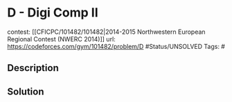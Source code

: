 # D - Digi Comp II

contest: [[CFICPC/101482/101482|2014-2015 Northwestern European Regional Contest (NWERC 2014)]]
url: https://codeforces.com/gym/101482/problem/D
#Status/UNSOLVED
Tags: #

## Description

## Solution

